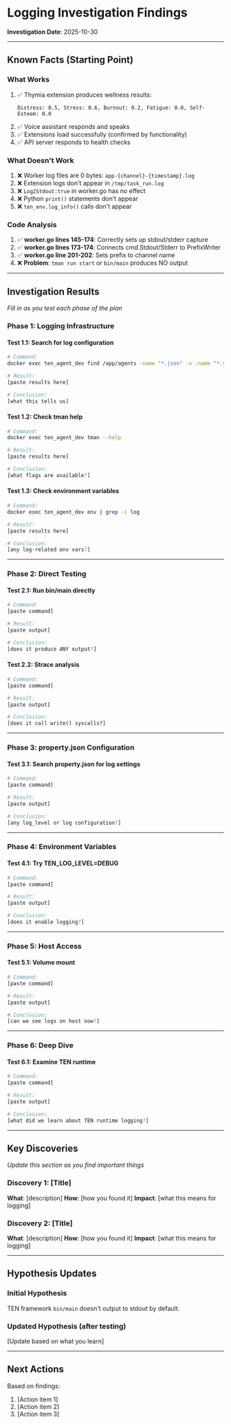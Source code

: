 # Logging Investigation Findings

**Investigation Date**: 2025-10-30

---

## Known Facts (Starting Point)

### What Works
1. ✅ Thymia extension produces wellness results:
   ```
   Distress: 0.5, Stress: 0.6, Burnout: 0.2, Fatigue: 0.0, Self-Esteem: 0.0
   ```
2. ✅ Voice assistant responds and speaks
3. ✅ Extensions load successfully (confirmed by functionality)
4. ✅ API server responds to health checks

### What Doesn't Work
1. ❌ Worker log files are 0 bytes: `app-{channel}-{timestamp}.log`
2. ❌ Extension logs don't appear in `/tmp/task_run.log`
3. ❌ `Log2Stdout:true` in worker.go has no effect
4. ❌ Python `print()` statements don't appear
5. ❌ `ten_env.log_info()` calls don't appear

### Code Analysis
1. ✅ **worker.go lines 145-174**: Correctly sets up stdout/stderr capture
2. ✅ **worker.go lines 173-174**: Connects cmd.Stdout/Stderr to PrefixWriter
3. ✅ **worker.go line 201-202**: Sets prefix to channel name
4. ❌ **Problem**: `tman run start` or `bin/main` produces NO output

---

## Investigation Results

*Fill in as you test each phase of the plan*

### Phase 1: Logging Infrastructure

#### Test 1.1: Search for log configuration
```bash
# Command:
docker exec ten_agent_dev find /app/agents -name "*.json" -o -name "*.yaml" | xargs grep -l "log"

# Result:
[paste results here]

# Conclusion:
[what this tells us]
```

#### Test 1.2: Check tman help
```bash
# Command:
docker exec ten_agent_dev tman --help

# Result:
[paste results here]

# Conclusion:
[what flags are available?]
```

#### Test 1.3: Check environment variables
```bash
# Command:
docker exec ten_agent_dev env | grep -i log

# Result:
[paste results here]

# Conclusion:
[any log-related env vars?]
```

---

### Phase 2: Direct Testing

#### Test 2.1: Run bin/main directly
```bash
# Command:
[paste command]

# Result:
[paste output]

# Conclusion:
[does it produce ANY output?]
```

#### Test 2.2: Strace analysis
```bash
# Command:
[paste command]

# Result:
[paste output]

# Conclusion:
[does it call write() syscalls?]
```

---

### Phase 3: property.json Configuration

#### Test 3.1: Search property.json for log settings
```bash
# Command:
[paste command]

# Result:
[paste output]

# Conclusion:
[any log_level or log configuration?]
```

---

### Phase 4: Environment Variables

#### Test 4.1: Try TEN_LOG_LEVEL=DEBUG
```bash
# Command:
[paste command]

# Result:
[paste output]

# Conclusion:
[does it enable logging?]
```

---

### Phase 5: Host Access

#### Test 5.1: Volume mount
```bash
# Command:
[paste command]

# Result:
[paste output]

# Conclusion:
[can we see logs on host now?]
```

---

### Phase 6: Deep Dive

#### Test 6.1: Examine TEN runtime
```bash
# Command:
[paste command]

# Result:
[paste output]

# Conclusion:
[what did we learn about TEN runtime logging?]
```

---

## Key Discoveries

*Update this section as you find important things*

### Discovery 1: [Title]
**What**: [description]
**How**: [how you found it]
**Impact**: [what this means for logging]

### Discovery 2: [Title]
**What**: [description]
**How**: [how you found it]
**Impact**: [what this means for logging]

---

## Hypothesis Updates

### Initial Hypothesis
TEN framework `bin/main` doesn't output to stdout by default.

### Updated Hypothesis (after testing)
[Update based on what you learn]

---

## Next Actions

Based on findings:
1. [Action item 1]
2. [Action item 2]
3. [Action item 3]
